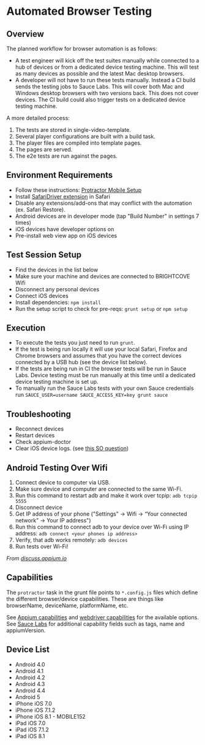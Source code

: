 # Automated Browser Testing

## Overview
The planned workflow for browser automation is as follows:

- A test engineer will kick off the test suites manually while connected to a hub of devices or from a dedicated device testing machine. This will test as many devices as possible and the latest Mac desktop browsers.
- A developer will not have to run these tests manually. Instead a CI build sends the testing jobs to Sauce Labs. This will cover both Mac and Windows desktop browsers with two versions back. This does not cover devices. The CI build could also trigger tests on a dedicated device testing machine.

A more detailed process:

1. The tests are stored in single-video-template.
1. Several player configurations are built with a build task.
1. The player files are compiled into template pages.
1. The pages are served.
1. The e2e tests are run against the pages.

## Environment Requirements
- Follow these instructions: [Protractor Mobile Setup](https://github.com/angular/protractor/blob/master/docs/mobile-setup.md)
- Install [SafariDriver extension](http://selenium-release.storage.googleapis.com/2.45/SafariDriver.safariextz) in Safari
- Disable any extensions/add-ons that may conflict with the automation (ex. Safari Restore).
- Android devices are in developer mode (tap "Build Number" in settings 7 times)
- iOS devices have developer options on
- Pre-install web view app on iOS devices

## Test Session Setup
- Find the devices in the list below
- Make sure your machine and devices are connected to BRIGHTCOVE Wifi
- Disconnect any personal devices
- Connect iOS devices
- Install dependencies: ```npm install```
- Run the setup script to check for pre-reqs: ```grunt setup``` or ```npm setup```

## Execution
- To execute the tests you just need to run ```grunt```.
- If the test is being run locally it will use your local Safari, Firefox and Chrome browsers and assumes that you have the correct devices connected by a USB hub (see the device list below).
- If the tests are being run in CI the browser tests will be run in Sauce Labs. Device testing must be run manually at this time until a dedicated device testing machine is set up.
- To manually run the Sauce Labs tests with your own Sauce credentials run ```SAUCE_USER=username SAUCE_ACCESS_KEY=key grunt sauce```

## Troubleshooting
- Reconnect devices
- Restart devices
- Check appium-doctor
- Clear iOS device logs. (see [this SO question](http://stackoverflow.com/questions/8153098/unable-to-connect-iphone-3gsios-5-0-1-with-instruments-application/23561590#23561590))

## Android Testing Over Wifi
1. Connect device to computer via USB.
2. Make sure device and computer are connected to the same Wi-Fi.
3. Run this command to restart adb and make it work over tcpip:
    ```adb tcpip 5555```
4. Disconnect device
5. Get IP address of your phone ("Settings" -> Wifi -> “Your connected network” -> Your IP address")
6. Run this command to connect adb to your device over Wi-Fi using IP address:
    ```adb connect <your phones ip address>```
7. Verify, that adb works remotely:
    ```adb devices```
8. Run tests over Wi-Fi!

_From [discuss.appium.io](https://discuss.appium.io/t/tutorial-how-to-run-tests-on-real-android-device-remotely-through-wi-fi/1135)_

## Capabilities
The ```protractor``` task in the grunt file points to ```*.config.js``` files which define the different browser/device capabilities. These are things like browserName, deviceName, platformName, etc.

See [Appium capabilities](http://appium.io/slate/en/master/?javascript#appium-server-capabilities) and [webdriver capabilities](https://code.google.com/p/selenium/wiki/DesiredCapabilities) for the available options.
See [Sauce Labs](https://docs.saucelabs.com/reference/test-configuration/) for additional capability fields such as tags, name and appiumVersion.

## Device List
- Android 4.0
- Android 4.1
- Android 4.2
- Android 4.3
- Android 4.4
- Android 5
- iPhone iOS 7.0
- iPhone iOS 7.1.2
- iPhone iOS 8.1 - MOBILE152
- iPad iOS 7.0
- iPad iOS 7.1.2
- iPad iOS 8.1


